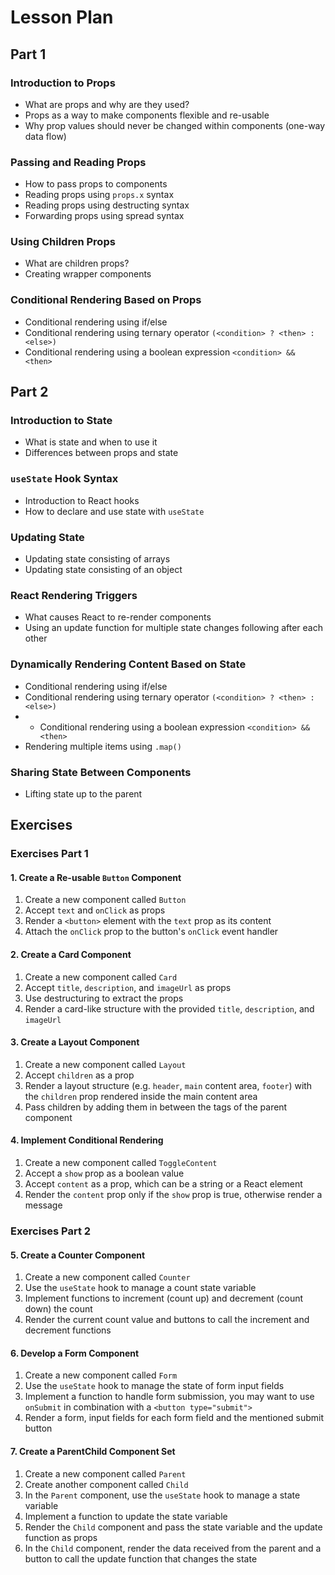 # Lesson Plan

## Part 1

### Introduction to Props

- What are props and why are they used?
- Props as a way to make components flexible and re-usable
- Why prop values should never be changed within components (one-way data flow)

### Passing and Reading Props

- How to pass props to components
- Reading props using `props.x` syntax
- Reading props using destructing syntax
- Forwarding props using spread syntax

### Using Children Props

- What are children props?
- Creating wrapper components

### Conditional Rendering Based on Props

- Conditional rendering using if/else
- Conditional rendering using ternary operator `(<condition> ? <then> : <else>)`
- Conditional rendering using a boolean expression `<condition> && <then>`

## Part 2

### Introduction to State

- What is state and when to use it
- Differences between props and state

### `useState` Hook Syntax

- Introduction to React hooks
- How to declare and use state with `useState`

### Updating State

- Updating state consisting of arrays
- Updating state consisting of an object

### React Rendering Triggers

- What causes React to re-render components
- Using an update function for multiple state changes following after each other

### Dynamically Rendering Content Based on State

- Conditional rendering using if/else
- Conditional rendering using ternary operator `(<condition> ? <then> : <else>)`
- - Conditional rendering using a boolean expression `<condition> && <then>`
- Rendering multiple items using `.map()`

### Sharing State Between Components

- Lifting state up to the parent

## Exercises

### Exercises Part 1

#### 1. Create a Re-usable `Button` Component

1. Create a new component called `Button`
2. Accept `text` and `onClick` as props
3. Render a `<button>` element with the `text` prop as its content
4. Attach the `onClick` prop to the button's `onClick` event handler

#### 2. Create a Card Component

1. Create a new component called `Card`
2. Accept `title`, `description`, and `imageUrl` as props
3. Use destructuring to extract the props
4. Render a card-like structure with the provided `title`, `description`, and `imageUrl`

#### 3. Create a Layout Component

1. Create a new component called `Layout`
2. Accept `children` as a prop
3. Render a layout structure (e.g. `header`, `main` content area, `footer`) with the `children` prop rendered inside the main content area
4. Pass children by adding them in between the tags of the parent component

#### 4. Implement Conditional Rendering

1. Create a new component called `ToggleContent`
2. Accept a `show` prop as a boolean value
3. Accept `content` as a prop, which can be a string or a React element
4. Render the `content` prop only if the `show` prop is true, otherwise render a message

### Exercises Part 2

#### 5. Create a Counter Component

1. Create a new component called `Counter`
2. Use the `useState` hook to manage a count state variable
3. Implement functions to increment (count up) and decrement (count down) the count
4. Render the current count value and buttons to call the increment and decrement functions

#### 6. Develop a Form Component

1. Create a new component called `Form`
2. Use the `useState` hook to manage the state of form input fields
3. Implement a function to handle form submission, you may want to use `onSubmit` in combination with a `<button type="submit">`
4. Render a form, input fields for each form field and the mentioned submit button

#### 7. Create a ParentChild Component Set

1. Create a new component called `Parent`
2. Create another component called `Child`
3. In the `Parent` component, use the `useState` hook to manage a state variable
4. Implement a function to update the state variable
5. Render the `Child` component and pass the state variable and the update function as props
6. In the `Child` component, render the data received from the parent and a button to call the update function that changes the state
